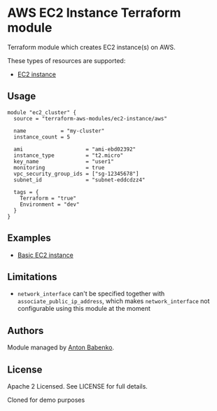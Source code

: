 AWS EC2 Instance Terraform module
=================================

Terraform module which creates EC2 instance(s) on AWS.

These types of resources are supported:

* [EC2 instance](https://www.terraform.io/docs/providers/aws/r/instance.html) 

Usage
-----

```hcl
module "ec2_cluster" {
  source = "terraform-aws-modules/ec2-instance/aws"

  name           = "my-cluster"
  instance_count = 5
  
  ami                    = "ami-ebd02392"
  instance_type          = "t2.micro"
  key_name               = "user1"
  monitoring             = true
  vpc_security_group_ids = ["sg-12345678"]
  subnet_id              = "subnet-eddcdzz4"

  tags = {
    Terraform = "true"
    Environment = "dev"
  }
}
```

Examples
--------

* [Basic EC2 instance](https://github.com/terraform-aws-modules/terraform-aws-ec2-instance/tree/master/examples/basic)

Limitations
-----------

* `network_interface` can't be specified together with `associate_public_ip_address`, which makes `network_interface`
  not configurable using this module at the moment

Authors
-------

Module managed by [Anton Babenko](https://github.com/antonbabenko).

License
-------

Apache 2 Licensed. See LICENSE for full details.

Cloned for demo purposes
